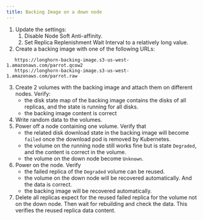 ```yaml
---
title: Backing Image on a down node
---
```


1. Update the settings:
   1. Disable Node Soft Anti-affinity.
   2. Set Replica Replenishment Wait Interval to a relatively long value.
2. Create a backing image with one of the following URLs:
```
   https://longhorn-backing-image.s3-us-west-1.amazonaws.com/parrot.qcow2
   https://longhorn-backing-image.s3-us-west-1.amazonaws.com/parrot.raw
```
3. Create 2 volumes with the backing image and attach them on different nodes. Verify: 
   - the disk state map of the backing image contains the disks of all replicas, and the state is running for all disks.
   - the backing image content is correct
4. Write random data to the volumes.
5. Power off a node containing one volume. Verify that
   - the related disk download state in the backing image will become `failed` once the download pod is removed by Kubernetes.
   - the volume on the running node still works fine but is state `Degraded`, and the content is correct in the volume.
   - the volume on the down node become `Unknown`.
6. Power on the node. Verify
   - the failed replica of the `Degraded` volume can be reused.
   - the volume on the down node will be recovered automatically. And the data is correct.
   - the backing image will be recovered automatically.
7. Delete all replicas expect for the reused failed replica for the volume not on the down node. Then wait for rebuilding and check the data. This verifies the reused replica data content. 
